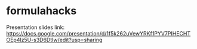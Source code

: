 # formulahacks
Presentation slides link: https://docs.google.com/presentation/d/1f5k262uVewYRKf1PYV7PIHECHTOEp4lz5U-s3D6DtIw/edit?usp=sharing
